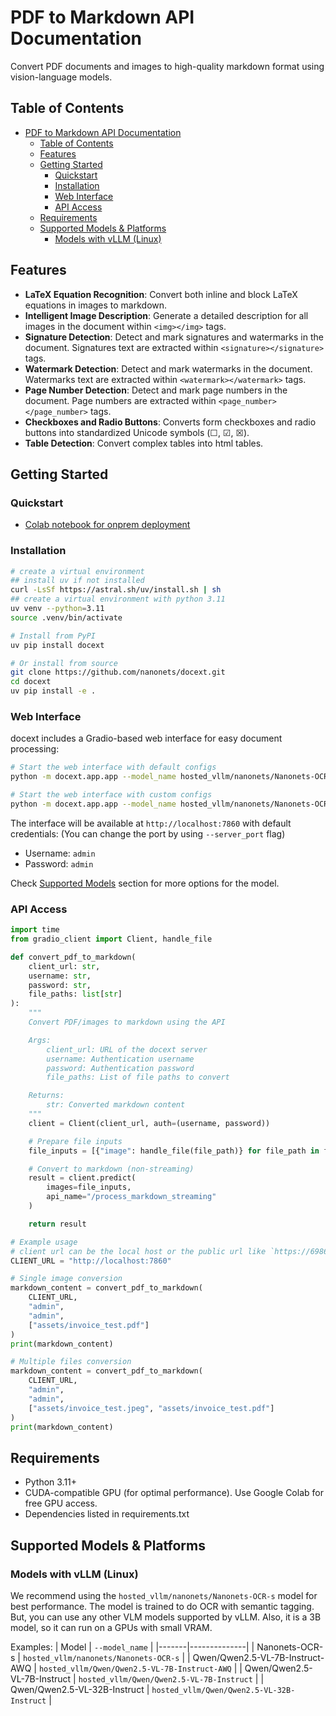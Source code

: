 # PDF to Markdown API Documentation

Convert PDF documents and images to high-quality markdown format using vision-language models.

## Table of Contents
- [PDF to Markdown API Documentation](#pdf-to-markdown-api-documentation)
  - [Table of Contents](#table-of-contents)
  - [Features](#features)
  - [Getting Started](#getting-started)
    - [Quickstart](#quickstart)
    - [Installation](#installation)
    - [Web Interface](#web-interface)
    - [API Access](#api-access)
  - [Requirements](#requirements)
  - [Supported Models \& Platforms](#supported-models--platforms)
    - [Models with vLLM (Linux)](#models-with-vllm-linux)

## Features

- **LaTeX Equation Recognition**: Convert both inline and block LaTeX equations in images to markdown.
- **Intelligent Image Description**: Generate a detailed description for all images in the document within `<img></img>` tags.
- **Signature Detection**: Detect and mark signatures and watermarks in the document. Signatures text are extracted within `<signature></signature>` tags.
- **Watermark Detection**: Detect and mark watermarks in the document. Watermarks text are extracted within `<watermark></watermark>` tags.
- **Page Number Detection**: Detect and mark page numbers in the document. Page numbers are extracted within `<page_number></page_number>` tags.
- **Checkboxes and Radio Buttons**: Converts form checkboxes and radio buttons into standardized Unicode symbols (☐, ☑, ☒).
- **Table Detection**: Convert complex tables into html tables.

## Getting Started
### Quickstart
- [Colab notebook for onprem deployment](https://colab.research.google.com/drive/1uKO70sctH8G59yYH_rLW6CPK4Vj2YmI6?usp=sharing)

### Installation
```bash
# create a virtual environment
## install uv if not installed
curl -LsSf https://astral.sh/uv/install.sh | sh
## create a virtual environment with python 3.11
uv venv --python=3.11
source .venv/bin/activate

# Install from PyPI
uv pip install docext

# Or install from source
git clone https://github.com/nanonets/docext.git
cd docext
uv pip install -e .
```

### Web Interface

docext includes a Gradio-based web interface for easy document processing:

```bash
# Start the web interface with default configs
python -m docext.app.app --model_name hosted_vllm/nanonets/Nanonets-OCR-s

# Start the web interface with custom configs
python -m docext.app.app --model_name hosted_vllm/nanonets/Nanonets-OCR-s --max_img_size 1024 --concurrency_limit 16 # `--help` for more options
```

The interface will be available at `http://localhost:7860` with default credentials: (You can change the port by using `--server_port` flag)

- Username: `admin`
- Password: `admin`

Check [Supported Models](#supported-models--platforms) section for more options for the model.

### API Access

```python
import time
from gradio_client import Client, handle_file

def convert_pdf_to_markdown(
    client_url: str,
    username: str,
    password: str,
    file_paths: list[str]
):
    """
    Convert PDF/images to markdown using the API

    Args:
        client_url: URL of the docext server
        username: Authentication username
        password: Authentication password
        file_paths: List of file paths to convert

    Returns:
        str: Converted markdown content
    """
    client = Client(client_url, auth=(username, password))

    # Prepare file inputs
    file_inputs = [{"image": handle_file(file_path)} for file_path in file_paths]

    # Convert to markdown (non-streaming)
    result = client.predict(
        images=file_inputs,
        api_name="/process_markdown_streaming"
    )

    return result

# Example usage
# client url can be the local host or the public url like `https://6986bdd23daef6f7eb.gradio.live/`
CLIENT_URL = "http://localhost:7860"

# Single image conversion
markdown_content = convert_pdf_to_markdown(
    CLIENT_URL,
    "admin",
    "admin",
    ["assets/invoice_test.pdf"]
)
print(markdown_content)

# Multiple files conversion
markdown_content = convert_pdf_to_markdown(
    CLIENT_URL,
    "admin",
    "admin",
    ["assets/invoice_test.jpeg", "assets/invoice_test.pdf"]
)
print(markdown_content)
```
## Requirements

- Python 3.11+
- CUDA-compatible GPU (for optimal performance). Use Google Colab for free GPU access.
- Dependencies listed in requirements.txt

## Supported Models & Platforms
### Models with vLLM (Linux)

We recommend using the `hosted_vllm/nanonets/Nanonets-OCR-s` model for best performance. The model is trained to do OCR with semantic tagging. But, you can use any other VLM models supported by vLLM. Also, it is a 3B model, so it can run on a GPUs with small VRAM.

Examples:
| Model | `--model_name` |
|-------|--------------|
| Nanonets-OCR-s | `hosted_vllm/nanonets/Nanonets-OCR-s` |
| Qwen/Qwen2.5-VL-7B-Instruct-AWQ | `hosted_vllm/Qwen/Qwen2.5-VL-7B-Instruct-AWQ` |
| Qwen/Qwen2.5-VL-7B-Instruct | `hosted_vllm/Qwen/Qwen2.5-VL-7B-Instruct` |
| Qwen/Qwen2.5-VL-32B-Instruct | `hosted_vllm/Qwen/Qwen2.5-VL-32B-Instruct` |
